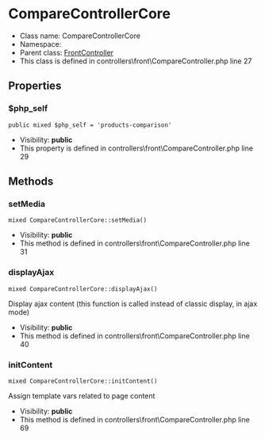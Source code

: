 CompareControllerCore
===============






* Class name: CompareControllerCore
* Namespace: 
* Parent class: [FrontController](FrontControllerCore)
* This class is defined in controllers\front\CompareController.php line 27





Properties
----------


### $php_self

    public mixed $php_self = 'products-comparison'





* Visibility: **public**
* This property is defined in controllers\front\CompareController.php line 29


Methods
-------


### setMedia

    mixed CompareControllerCore::setMedia()





* Visibility: **public**
* This method is defined in controllers\front\CompareController.php line 31




### displayAjax

    mixed CompareControllerCore::displayAjax()

Display ajax content (this function is called instead of classic display, in ajax mode)



* Visibility: **public**
* This method is defined in controllers\front\CompareController.php line 40




### initContent

    mixed CompareControllerCore::initContent()

Assign template vars related to page content



* Visibility: **public**
* This method is defined in controllers\front\CompareController.php line 69



